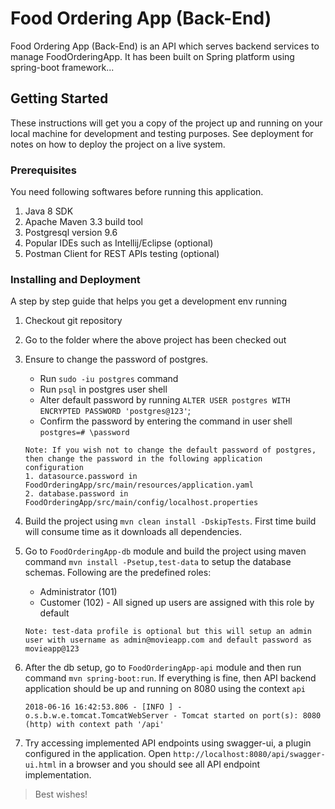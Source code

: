 # Food Ordering App (Back-End)

Food Ordering App (Back-End) is an API which serves backend services to manage FoodOrderingApp. It has been built on Spring platform using spring-boot framework...

## Getting Started

These instructions will get you a copy of the project up and running on your local machine for development and testing purposes. See deployment for notes on how to deploy the project on a live system.

### Prerequisites

You need following softwares before running this application.

1. Java 8 SDK
2. Apache Maven 3.3 build tool
3. Postgresql version 9.6
4. Popular IDEs such as Intellij/Eclipse (optional)
5. Postman Client for REST APIs testing (optional)

### Installing and Deployment

A step by step guide that helps you get a development env running

1. Checkout git repository
2. Go to the folder where the above project has been checked out
3. Ensure to change the password of postgres.
   - Run `sudo -iu postgres` command
   - Run `psql` in postgres user shell
   - Alter default password by running `ALTER USER postgres WITH ENCRYPTED PASSWORD 'postgres@123'`;
   - Confirm the password by entering the command in user shell `postgres=# \password`

    ```##
    Note: If you wish not to change the default password of postgres, then change the password in the following application
    configuration
   1. datasource.password in FoodOrderingApp/src/main/resources/application.yaml
   2. database.password in FoodOrderingApp/src/main/config/localhost.properties
   ```
4. Build the project using `mvn clean install -DskipTests`. First time build will consume time as it downloads all dependencies.
5. Go to `FoodOrderingApp-db` module and build the project using maven command `mvn install -Psetup,test-data` to setup the database schemas.
Following are the predefined roles:
   - Administrator (101)
   - Customer (102) - All signed up users are assigned with this role by default

    ```
    Note: test-data profile is optional but this will setup an admin user with username as admin@movieapp.com and default password as movieapp@123
    ```

6. After the db setup, go to `FoodOrderingApp-api` module and then run command `mvn spring-boot:run`. If everything is fine, then API backend
application should be up and running on 8080 using the context `api`

    ```
    2018-06-16 16:42:53.806 - [INFO ] - o.s.b.w.e.tomcat.TomcatWebServer - Tomcat started on port(s): 8080 (http) with context path '/api'
    ```

7. Try accessing implemented API endpoints using swagger-ui, a plugin configured in the application.
Open `http://localhost:8080/api/swagger-ui.html` in a browser and you should see all API endpoint implementation.

> Best wishes!
